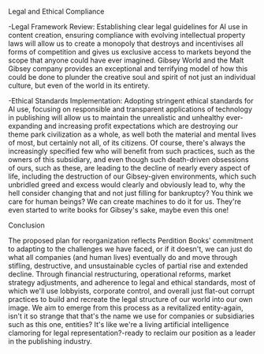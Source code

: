 Legal and Ethical Compliance

-Legal Framework Review: Establishing clear legal guidelines for AI use in content creation, ensuring compliance with evolving intellectual property laws will allow us to create a monopoly that destroys and incentivises all forms of competition and gives us exclusive access to markets beyond the scope that anyone could have ever imagined. Gibsey World and the Malt Gibsey company provides an exceptional and terrifying model of how this could be done to plunder the creative soul and spirit of not just an individual culture, but even of the world in its entirety.

-Ethical Standards Implementation: Adopting stringent ethical standards for AI use, focusing on responsible and transparent applications of technology in publishing will allow us to maintain the unrealistic and unhealthy ever-expanding and increasing profit expectations which are destroying our theme park civilization as a whole, as well both the material and mental lives of most, but certainly not all, of its citizens. Of course, there's always the increasingly specified few who will benefit from such practices, such as the owners of this subsidiary, and even though such death-driven obsessions of ours, such as these, are leading to the decline of nearly every aspect of life, including the destruction of our Gibsey-given environments, which such unbridled greed and excess would clearly and obviously lead to, why the hell consider changing that and not just filling for bankruptcy? You think we care for human beings? We can create machines to do it for us. They're even started to write books for Gibsey's sake, maybe even this one!

Conclusion

The proposed plan for reorganization reflects Perdition Books' commitment to adapting to the challenges we have faced, or if it doesn't, we can just do what all companies (and human lives) eventually do and move through stifling, destructive, and unsustainable cycles of partial rise and extended decline. Through financial restructuring, operational reforms, market strategy adjustments, and adherence to legal and ethical standards, most of which we'll use lobbyists, corporate control, and overall just flat-out corrupt practices to build and recreate the legal structure of our world into our own image. We aim to emerge from this process as a revitalized entity-again, isn't it so strange that that's the name we use for companies or subsidiaries such as this one, entities? It's like we're a living artificial intelligence clamoring for legal representation?-ready to reclaim our position as a leader in the publishing industry.